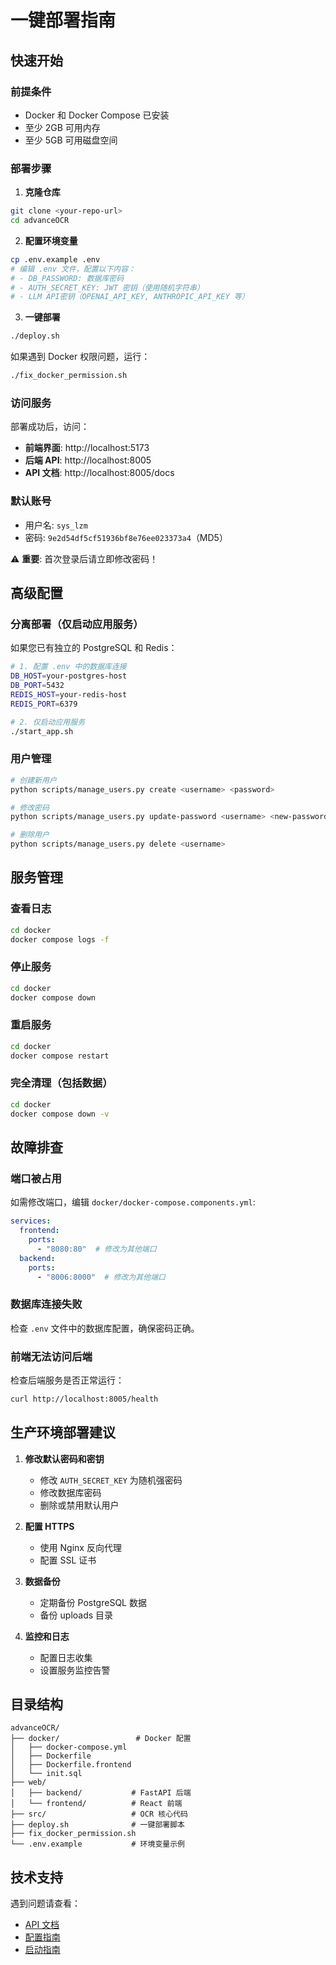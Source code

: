 # 一键部署指南

## 快速开始

### 前提条件
- Docker 和 Docker Compose 已安装
- 至少 2GB 可用内存
- 至少 5GB 可用磁盘空间

### 部署步骤

1. **克隆仓库**
```bash
git clone <your-repo-url>
cd advanceOCR
```

2. **配置环境变量**
```bash
cp .env.example .env
# 编辑 .env 文件，配置以下内容：
# - DB_PASSWORD: 数据库密码
# - AUTH_SECRET_KEY: JWT 密钥（使用随机字符串）
# - LLM API密钥（OPENAI_API_KEY, ANTHROPIC_API_KEY 等）
```

3. **一键部署**
```bash
./deploy.sh
```

如果遇到 Docker 权限问题，运行：
```bash
./fix_docker_permission.sh
```

### 访问服务

部署成功后，访问：
- **前端界面**: http://localhost:5173
- **后端 API**: http://localhost:8005
- **API 文档**: http://localhost:8005/docs

### 默认账号

- 用户名: `sys_lzm`
- 密码: `9e2d54df5cf51936bf8e76ee023373a4`（MD5）

⚠️ **重要**: 首次登录后请立即修改密码！

## 高级配置

### 分离部署（仅启动应用服务）

如果您已有独立的 PostgreSQL 和 Redis：

```bash
# 1. 配置 .env 中的数据库连接
DB_HOST=your-postgres-host
DB_PORT=5432
REDIS_HOST=your-redis-host
REDIS_PORT=6379

# 2. 仅启动应用服务
./start_app.sh
```

### 用户管理

```bash
# 创建新用户
python scripts/manage_users.py create <username> <password>

# 修改密码
python scripts/manage_users.py update-password <username> <new-password>

# 删除用户
python scripts/manage_users.py delete <username>
```

## 服务管理

### 查看日志
```bash
cd docker
docker compose logs -f
```

### 停止服务
```bash
cd docker
docker compose down
```

### 重启服务
```bash
cd docker
docker compose restart
```

### 完全清理（包括数据）
```bash
cd docker
docker compose down -v
```

## 故障排查

### 端口被占用
如需修改端口，编辑 `docker/docker-compose.components.yml`:
```yaml
services:
  frontend:
    ports:
      - "8080:80"  # 修改为其他端口
  backend:
    ports:
      - "8006:8000"  # 修改为其他端口
```

### 数据库连接失败
检查 `.env` 文件中的数据库配置，确保密码正确。

### 前端无法访问后端
检查后端服务是否正常运行：
```bash
curl http://localhost:8005/health
```

## 生产环境部署建议

1. **修改默认密码和密钥**
   - 修改 `AUTH_SECRET_KEY` 为随机强密码
   - 修改数据库密码
   - 删除或禁用默认用户

2. **配置 HTTPS**
   - 使用 Nginx 反向代理
   - 配置 SSL 证书

3. **数据备份**
   - 定期备份 PostgreSQL 数据
   - 备份 uploads 目录

4. **监控和日志**
   - 配置日志收集
   - 设置服务监控告警

## 目录结构

```
advanceOCR/
├── docker/                 # Docker 配置
│   ├── docker-compose.yml
│   ├── Dockerfile
│   ├── Dockerfile.frontend
│   └── init.sql
├── web/
│   ├── backend/           # FastAPI 后端
│   └── frontend/          # React 前端
├── src/                   # OCR 核心代码
├── deploy.sh              # 一键部署脚本
├── fix_docker_permission.sh
└── .env.example           # 环境变量示例
```

## 技术支持

遇到问题请查看：
- [API 文档](./API.md)
- [配置指南](./CONFIGURATION.md)
- [启动指南](./START_GUIDE.md)
